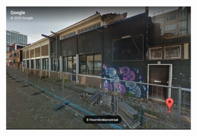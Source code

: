 ![](https://github.com/nondejus/bemoeigurus-at-work/blob/main/clienten/doctor%20robin/ervaringsdeskundig%20seriemoordenaar/ggd/hoornbrekerstraat/verdwenen%20kliniek%20gebouw/wonderwall/geheugensteuntje/ArtBoard%20Image%20(105).jpg)
